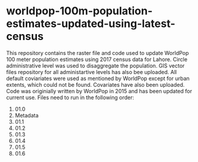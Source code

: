 # worldpop-100m-population-estimates-updated-using-latest-census
This repository contains the raster file and code used to update WorldPop 100 meter population estimates using 2017 census data for Lahore.
Circle administrative level was used to disaggregate the population. GIS vector files repository for all administartive levels has also bee uploaded. All default coviariates were used as mentioned by WorldPop except for urban extents, which could not be found. Covariates have also been uploaded. Code was originially written by WorldPop in 2015 and has been updated for current use.
Files need to run in the following order:
1. 01.0
2. Metadata
3. 01.1
4. 01.2
5. 01.3
6. 01.4
7. 01.5
8. 01.6
